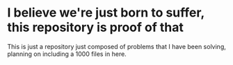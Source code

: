 # I believe we're just born to suffer, this repository is proof of that
This is just a repository just composed of problems that I have been solving, planning on including a 1000 files in here.
